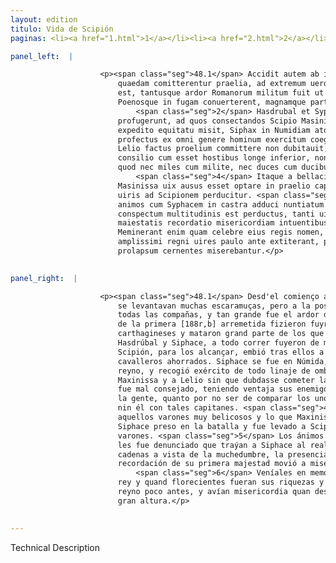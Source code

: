 ```yaml
---
layout: edition
titulo: Vida de Scipión
paginas: <li><a href="1.html">1</a></li><li><a href="2.html">2</a></li><li><a href="3.html">3</a></li><li><a href="4.html">4</a></li><li><a href="5.html">5</a></li><li><a href="6.html">6</a></li><li><a href="7.html">7</a></li><li><a href="8.html">8</a></li><li><a href="9.html">9</a></li><li><a href="10.html">10</a></li><li><a href="11.html">11</a></li><li><a href="12.html">12</a></li><li><a href="13.html">13</a></li><li><a href="14.html">14</a></li><li><a href="15.html">15</a></li><li><a href="16.html">16</a></li><li><a href="17.html">17</a></li><li><a href="18.html">18</a></li><li><a href="19.html">19</a></li><li><a href="20.html">20</a></li><li><a href="21.html">21</a></li><li><a href="22.html">22</a></li><li><a href="23.html">23</a></li><li><a href="24.html">24</a></li><li><a href="25.html">25</a></li><li><a href="26.html">26</a></li><li><a href="27.html">27</a></li><li><a href="28.html">28</a></li><li><a href="29.html">29</a></li><li><a href="30.html">30</a></li><li><a href="31.html">31</a></li><li><a href="32.html">32</a></li><li><a href="33.html">33</a></li><li><a href="34.html">34</a></li><li><a href="35.html">35</a></li><li><a href="36.html">36</a></li><li><a href="37.html">37</a></li><li><a href="38.html">38</a></li><li><a href="39.html">39</a></li><li><a href="40.html">40</a></li><li><a href="41.html">41</a></li><li><a href="42.html">42</a></li><li><a href="43.html">43</a></li><li><a href="44.html">44</a></li><li><a href="45.html">45</a></li><li><a href="46.html">46</a></li><li><a href="47.html">47</a></li><li><a href="48.html">48</a></li><li><a href="49.html">49</a></li><li><a href="50.html">50</a></li><li><a href="51.html">51</a></li><li><a href="52.html">52</a></li><li><a href="53.html">53</a></li><li><a href="54.html">54</a></li><li><a href="55.html">55</a></li><li><a href="56.html">56</a></li><li><a href="57.html">57</a></li><li><a href="58.html">58</a></li><li><a href="59.html">59</a></li><li><a href="60.html">60</a></li><li><a href="61.html">61</a></li><li><a href="62.html">62</a></li><li><a href="63.html">63</a></li><li><a href="64.html">64</a></li><li><a href="65.html">65</a></li><li><a href="66.html">66</a></li><li><a href="67.html">67</a></li><li><a href="68.html">68</a></li><li><a href="69.html">69</a></li><li><a href="70.html">70</a></li><li><a href="71.html">71</a></li><li><a href="72.html">72</a></li><li><a href="73.html">73</a></li><li><a href="74.html">74</a></li>

panel_left:  |

                    <p><span class="seg">48.1</span> Accidit autem ab initio ex propinquitate castrorum, ut leuia
                        quaedam comitterentur praelia, ad extremum uero omnibus copiis concursum
                        est, tantusque ardor Romanorum militum fuit ut primo impetu Numidas
                        Poenosque in fugam conuerterent, magnamque partem fugientium interficerent.
                            <span class="seg">2</span> Hasdrubal et Syphax citato cursu ex media caede
                        profugerunt, ad quos consectandos Scipio Masinissam et Caium Lelium cum
                        expedito equitatu misit, Siphax in Numidiam atque inde in antiquum regnum
                        profectus ex omni genere hominum exercitum coegit, obuiamque Masinissae et
                        Lelio factus proelium committere non dubitauit, <span class="seg">3</span> malo tamen
                        consilio cum esset hostibus longe inferior, non tam dimicantium numero, quam
                        quod nec miles cum milite, nec duces cum ducibus erant conferendi.
                            <span class="seg">4</span> Itaque a bellacissimis uiris facile superatur, et quod
                        Masinissa uix ausus esset optare in praelio capitur, et cum multis nobilibus
                        uiris ad Scipionem perducitur. <span class="seg">5</span> Caeperat primum laetitia omnium
                        animos cum Syphacem in castra adduci nuntiatum est, deinde ubi uinctus in
                        conspectum multitudinis est perductus, tanti uiri praesentia et pristinae
                        maiestatis recordatio misericordiam intuentibus mouit. <span class="seg">6</span>
                        Meminerant enim quam celebre eius regis nomen, quam florentes opes et
                        amplissimi regni uires paulo ante extiterant, postea uero ex tanto fastigio
                        prolapsum cernentes miserebantur.</p>
                

panel_right:  |

                    <p><span class="seg">48.1</span> Desd'el comienço acaesçió por la çercanía de los reales que
                        se levantavan muchas escaramuças, pero a la postre concurrieron a pelear con
                        todas las compañas, y tan grande fue el ardor de los guerreros romanos, que
                        de la primera [188r,b] arremetida fizieron fuyr los númidas y los
                        carthagineses y mataron grand parte de los que yvan fuyendo. <span class="seg">2</span>
                        Hasdrúbal y Siphace, a todo correr fuyeron de medio de la matança, y
                        Scipión, para los alcançar, embió tras ellos a Maxinissa y a Gayo Lelio con
                        cavalleros ahorrados. Siphace se fue en Númida, y desde allí a su antiguo
                        reyno, y recogió exército de todo linaje de ombres y salió en recuentro a
                        Maxinissa y a Lelio sin que dubdasse cometer la batalla. <span class="seg">3</span> Pero
                        fue mal consejado, teniendo ventaja sus enemigos, no tanto por el número de
                        la gente, quanto por no ser de comparar los unos guerreros con los otros,
                        nin él con tales capitanes. <span class="seg">4</span> Assí que ligeramente le vençieron
                        aquellos varones muy belicosos y lo que Maxinissa apenas osara desear, fue
                        Siphace preso en la batalla y fue levado a Scipión con muchos nobles
                        varones. <span class="seg">5</span> Los ánimos de todos primero fueron muy alegres quan
                        les fue denunciado que traýan a Siphace al real, después quan fue traýdo en
                        cadenas a vista de la muchedumbre, la presencia de tan grand varón y la
                        recordación de su primera majestad movió a misericordia los que le miravan.
                            <span class="seg">6</span> Veníales en memoria quánd honrado fuera el nombre de aquel
                        rey y quand florecientes fueran sus riquezas y las fuerças de tan extendido
                        reyno poco antes, y avían misericordia quan después le vían caýdo de tan
                        gran altura.</p>
                

---
```


Technical Description 